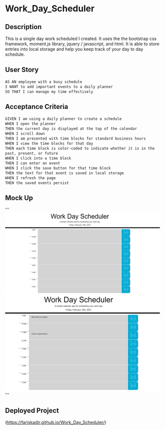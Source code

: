 # Work_Day_Scheduler


## Description

This is a single day work scheduled I created. It uses the the bootstrap css framework, moment.js library, jquery / javascript, and html. It is able to store entries into local storage and help you keep track of your day to day schedule.


## User Story

```
AS AN employee with a busy schedule
I WANT to add important events to a daily planner
SO THAT I can manage my time effectively
```


## Acceptance Criteria

```
GIVEN I am using a daily planner to create a schedule
WHEN I open the planner
THEN the current day is displayed at the top of the calendar
WHEN I scroll down
THEN I am presented with time blocks for standard business hours
WHEN I view the time blocks for that day
THEN each time block is color-coded to indicate whether it is in the past, present, or future
WHEN I click into a time block
THEN I can enter an event
WHEN I click the save button for that time block
THEN the text for that event is saved in local storage
WHEN I refresh the page
THEN the saved events persist
```


## Mock Up

'''
![Mockup Image](Assets/scheduler1.png)
![Mockup Image](Assets/scheduler2.png)
'''

## Deployed Project

(https://fariskadir.github.io/Work_Day_Scheduler/)

